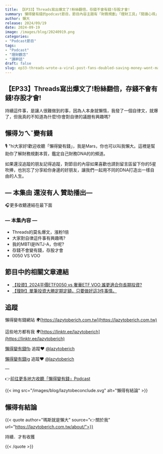 ```yaml
---
title: 【EP33】Threads寫出爆文了!粉絲翻倍，存錢不會有錢!存股才會!
summary: 懶得變有錢的podcast節目，節目內容主題有「財務規劃」「理財工具」「閱讀心得」「職涯與生活」，內容涵蓋了你與金錢會產生的所有關係。如果想要讓自己對「財務規劃」的本質有更進一步的認識，歡迎訂閱、追蹤、分享並歡迎進一步提出你的想法，讓更多人一起財務有規劃、快樂有方法。
author: 懶大
release: 2024/09/19
date: 2024-09-19
image: /images/blog/20240919.png
categories:
- "Podcast節目"
tags:
- "Podcast"
- "理財觀念"
- "講幹話"
draft: false
slug: ep33-threads-wrote-a-viral-post-fans-doubled-saving-money-wont-make-you-rich-only-saving-stocks-will
---
```

## 【EP33】Threads寫出爆文了!粉絲翻倍，存錢不會有錢!存股才會!

持續這件事，是讓人很難做到的事，因為人本身就懶惰，我發了一個自律文，就爆了，但我真的不知道為什麼!你會對自律的議題有興趣嗎?

## 懶得ㄉㄟˇ變有錢

🎙️ "hi大家好!歡迎收聽「懶得變有錢」，我是Mars，你也可以叫我懶大。這裡是幫助你了解財務規劃本質，鑑定自己財務DNA的的頻道。

如果還沒追蹤的朋友記得追蹤，對節目的內容如果喜歡也請到留言區留下你的5星吹捧，也別忘了分享給你身邊的好朋友，讓我們一起用不同的DNA打造出一樣自由的人生。

## — 本集由 還沒有人 贊助播出—

🎧更多收聽連結在最下面

### — 本集內容 —

- Threads的莫名爆文，漲粉1倍
- 大家對自律這件事有興趣嗎?
- 我的MBTI是INTJ-A，你呢?
- 存錢不會變有錢，存股才會
- 0050 VS VOO

## 節目中的相關文章連結

- [【投資】2024平價ETF0050 vs 奢華ETF VOO 誰更適合你長期投資?](https://lazytoberich.com.tw/blog/investing-affordable-vs-luxury-etf-comparison/)
- [【理財】單筆投資大勝定期定額，只要做好這3件事情。](https://lazytoberich.com.tw/blog/finance-a-single-investment-outperforms-regular-fixed-investments-as-long-as-you-do-these-3-things-well/)

## 追蹤
懶得變有錢網站 🌍[https://lazytoberich.com.tw](https://lazytoberich.com.tw)

這些地方都有我 🌍[https://linktr.ee/lazytoberich](https://linktr.ee/lazytoberich)

[懶得變有錢fb](https://www.facebook.com/lazytoberich) 追蹤❤️ [@lazytoberich](https://www.facebook.com/lazytoberich)

[懶得變有錢ig](https://www.instagram.com/lazytoberich/) 追蹤❤️ [@lazytoberich](https://www.instagram.com/lazytoberich/)

—

👉[前往更多地方收聽「懶得變有錢」Podcast](https://solink.soundon.fm/lazytoberich)

{{< img src="/images/blog/lazytobeconclude.svg" alt="懶得有結論" >}}

## 懶得有結論

{{< quote author="瑪斯就是懶大" source="👉關於我" url="https://lazytoberich.com.tw/about/">}}

持續．才有收獲

{{< /quote >}}

